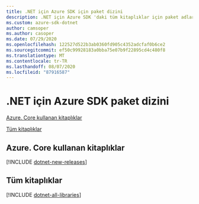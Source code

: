 ```yaml
---
title: .NET için Azure SDK için paket dizini
description: .NET için Azure SDK 'daki tüm kitaplıklar için paket adları, NuGet bağlantıları, belge bağlantıları ve kaynak kodu bağlantıları listesi.
ms.custom: azure-sdk-dotnet
author: camsoper
ms.author: casoper
ms.date: 07/29/2020
ms.openlocfilehash: 122527d522b3ab0360fd905c4352adcfaf0b6ce2
ms.sourcegitcommit: ef50c99928183a0bba75e07b9f22895cd4c480f8
ms.translationtype: MT
ms.contentlocale: tr-TR
ms.lasthandoff: 08/07/2020
ms.locfileid: "87916587"
---
```

# <a name="azure-sdk-for-net-package-index"></a>.NET için Azure SDK paket dizini

[Azure. Core kullanan kitaplıklar](#libraries-using-azurecore)

[Tüm kitaplıklar](#all-libraries)

## <a name="libraries-using-azurecore"></a>Azure. Core kullanan kitaplıklar

[!INCLUDE [dotnet-new-releases](./includes/dotnet-new.md)]

## <a name="all-libraries"></a>Tüm kitaplıklar

[!INCLUDE [dotnet-all-libraries](./includes/dotnet-all.md)]
